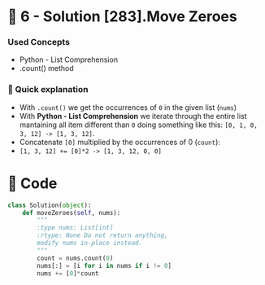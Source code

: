 # 💙 6 - Solution [283].Move Zeroes
### Used Concepts
- Python - List Comprehension
- .count() method

### 📝 Quick explanation
- With `.count()` we get the occurrences of `0` in the given list (`nums`)
- With **Python - List Comprehension** we iterate through the entire list mantaining all item different than `0` doing something like this: 
`[0, 1, 0, 3, 12] -> [1, 3, 12]`.
- Concatenate `[0]` multiplied by the occurrences of 0 (`count`):
- `[1, 3, 12] += [0]*2 -> [1, 3, 12, 0, 0]`  

# 💙 Code
```python
class Solution(object):
    def moveZeroes(self, nums):
        """
        :type nums: List[int]
        :rtype: None Do not return anything, 
        modify nums in-place instead.
        """
        count = nums.count(0)
        nums[:] = [i for i in nums if i != 0]
        nums += [0]*count
```
